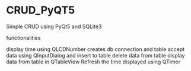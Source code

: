 # CRUD_PyQT5
Simple CRUD using PyQt5 and SQLite3

functionalities

display time using QLCDNumber
creates db connection and table
accept data using QInputDialog and insert to table
delete data from table
display data from table in QTableView 
Refresh the time displayed using QTimer
